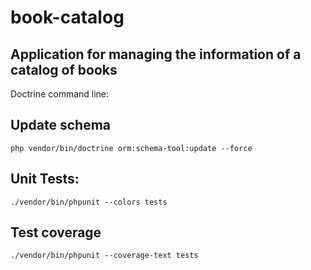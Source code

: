 # book-catalog

## Application for managing the information of a catalog of books

Doctrine command line:

## Update schema

```
php vendor/bin/doctrine orm:schema-tool:update --force
```

## Unit Tests:

```
./vendor/bin/phpunit --colors tests
```

## Test coverage

```
./vendor/bin/phpunit --coverage-text tests
```
